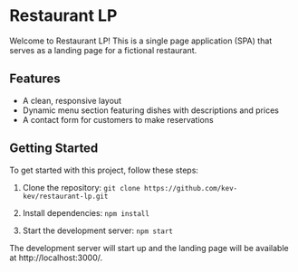 # Restaurant LP

Welcome to Restaurant LP! This is a single page application (SPA) that serves as a landing page for a fictional restaurant.

## Features

- A clean, responsive layout
- Dynamic menu section featuring dishes with descriptions and prices
- A contact form for customers to make reservations

## Getting Started

To get started with this project, follow these steps:

1. Clone the repository:
`git clone https://github.com/kev-kev/restaurant-lp.git`

2. Install dependencies:
`npm install`

3. Start the development server:
`npm start`

The development server will start up and the landing page will be available at http://localhost:3000/.